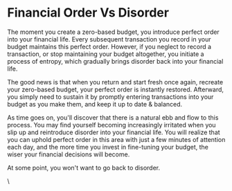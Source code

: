 # Financial Order Vs Disorder

The moment you create a zero-based budget, you introduce perfect order into your financial life. Every subsequent transaction you record in your budget maintains this perfect order. However, if you neglect to record a transaction, or stop maintaining your budget altogether, you initiate a process of entropy, which gradually brings disorder back into your financial life.

The good news is that when you return and start fresh once again, recreate your zero-based budget, your perfect order is instantly restored. Afterward, you simply need to sustain it by promptly entering transactions into your budget as you make them, and keep it up to date & balanced.&#x20;

As time goes on, you'll discover that there is a natural ebb and flow to this process. You may find yourself becoming increasingly irritated when you slip up and reintroduce disorder into your financial life. You will realize that you can uphold perfect order in this area with just a few minutes of attention each day, and the more time you invest in fine-tuning your budget, the wiser your financial decisions will become.

At some point, you won't want to go back to disorder.

\
